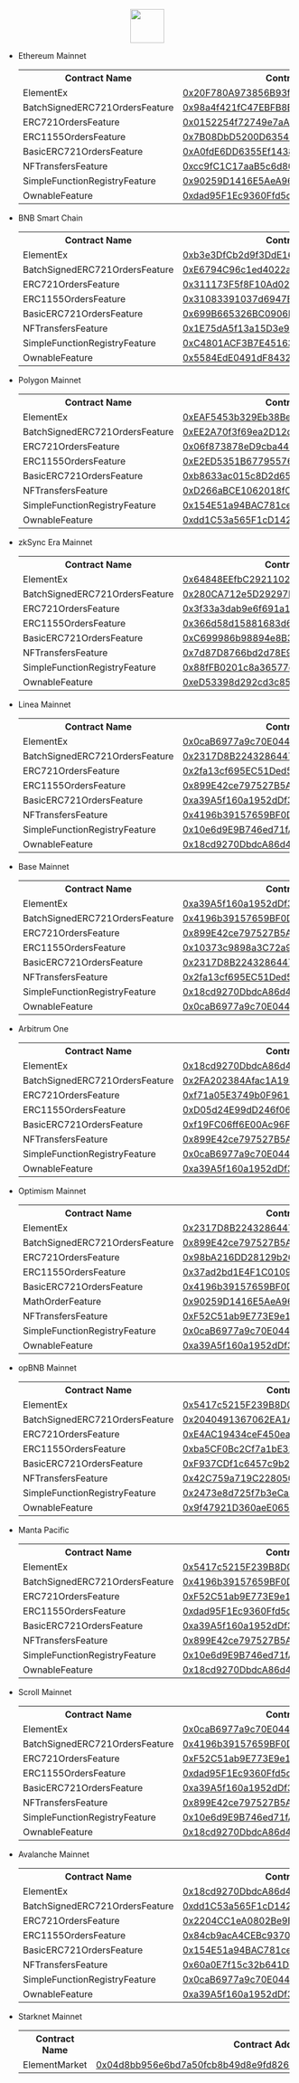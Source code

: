 <p align="center">
  <img src="https://www.element.market/build/logo-header-268a92cd.svg" height="60"/>
</p>


- Ethereum Mainnet
  <table>
  <tr>
  <th>Contract Name</th>
  <th>Contract Address</th>
  </tr>

  <tr><td>ElementEx</td><td>
    <a href="https://etherscan.io/address/0x20F780A973856B93f63670377900C1d2a50a77c4#code">0x20F780A973856B93f63670377900C1d2a50a77c4</a>
  </td></tr>

  <tr><td>BatchSignedERC721OrdersFeature</td><td>
  <a href="https://etherscan.io/address/0x98a4f421fC47EBFB8Ea2308DbAc56f19d3132C96#code">0x98a4f421fC47EBFB8Ea2308DbAc56f19d3132C96</a>
  </td></tr>

  <tr><td>ERC721OrdersFeature</td><td>
  <a href="https://etherscan.io/address/0x0152254f72749e7aAFe6867d0Ed2A71Ec7D64262#code">0x0152254f72749e7aAFe6867d0Ed2A71Ec7D64262</a>
  </td></tr>

  <tr><td>ERC1155OrdersFeature</td><td>
  <a href="https://etherscan.io/address/0x7B08DbD5200D6354F6B93f6d578fF189D6A01861#code">0x7B08DbD5200D6354F6B93f6d578fF189D6A01861</a>
  </td></tr>

  <tr><td>BasicERC721OrdersFeature</td><td>
  <a href="https://etherscan.io/address/0xA0fdE6DD6355Ef1438C3d2F68FaC22096f68e9d6#code">0xA0fdE6DD6355Ef1438C3d2F68FaC22096f68e9d6</a>
  </td></tr>

  <tr><td>NFTransfersFeature</td><td>
  <a href="https://etherscan.io/address/0xcc9fC1C17aaB5c6d80ecd789727434F00a9546a7#code">0xcc9fC1C17aaB5c6d80ecd789727434F00a9546a7</a>
  </td></tr>

  <tr><td>SimpleFunctionRegistryFeature</td><td>
  <a href="https://etherscan.io/address/0x90259D1416E5AeA964eAC2441aA20e9Fb2D99262#code">0x90259D1416E5AeA964eAC2441aA20e9Fb2D99262</a>
  </td></tr>

  <tr><td>OwnableFeature</td><td>
  <a href="https://etherscan.io/address/0xdad95F1Ec9360Ffd5c942592b9A5988172134a35#code">0xdad95F1Ec9360Ffd5c942592b9A5988172134a35</a>
  </td></tr>

  </table>

- BNB Smart Chain
  <table>
  <tr>
  <th>Contract Name</th>
  <th>Contract Address</th>
  </tr>

  <tr><td>ElementEx</td><td>
  <a href="https://bscscan.com/address/0xb3e3DfCb2d9f3DdE16d78B9e6EB3538Eb32B5ae1#code">0xb3e3DfCb2d9f3DdE16d78B9e6EB3538Eb32B5ae1</a>
  </td></tr>

  <tr><td>BatchSignedERC721OrdersFeature</td><td>
  <a href="https://bscscan.com/address/0xE6794C96c1ed4022aC9ea933A00613140facafc8#code">0xE6794C96c1ed4022aC9ea933A00613140facafc8</a>
  </td></tr>

  <tr><td>ERC721OrdersFeature</td><td>
  <a href="https://bscscan.com/address/0x311173F5f8F10Ad025c7BfdE2ffcaD109b43b617#code">0x311173F5f8F10Ad025c7BfdE2ffcaD109b43b617</a>
  </td></tr>

  <tr><td>ERC1155OrdersFeature</td><td>
  <a href="https://bscscan.com/address/0x31083391037d6947E93eE17dA3009eDCFE622189#code">0x31083391037d6947E93eE17dA3009eDCFE622189</a>
  </td></tr>

  <tr><td>BasicERC721OrdersFeature</td><td>
  <a href="https://bscscan.com/address/0x699B665326BC0906FF6066392B44d5d89d2324eF#code">0x699B665326BC0906FF6066392B44d5d89d2324eF</a>
  </td></tr>

  <tr><td>NFTransfersFeature</td><td>
  <a href="https://bscscan.com/address/0x1E75dA5f13a15D3e97474B854ec61ad254849b59#code">0x1E75dA5f13a15D3e97474B854ec61ad254849b59</a>
  </td></tr>

  <tr><td>SimpleFunctionRegistryFeature</td><td>
  <a href="https://bscscan.com/address/0xC4801ACF3B7E45163AB66f5c57D023505A303260#code">0xC4801ACF3B7E45163AB66f5c57D023505A303260</a>
  </td></tr>

  <tr><td>OwnableFeature</td><td>
  <a href="https://bscscan.com/address/0x5584EdE0491dF8432E17f069128c9Fd593C1fA95#code">0x5584EdE0491dF8432E17f069128c9Fd593C1fA95</a>
  </td></tr>

  </table>

- Polygon Mainnet
  <table>
  <tr>
  <th>Contract Name</th>
  <th>Contract Address</th>
  </tr>

  <tr><td>ElementEx</td><td>
  <a href="https://polygonscan.com/address/0xEAF5453b329Eb38Be159a872a6ce91c9A8fb0260#code">0xEAF5453b329Eb38Be159a872a6ce91c9A8fb0260</a>
  </td></tr>

  <tr><td>BatchSignedERC721OrdersFeature</td><td>
  <a href="https://polygonscan.com/address/0xEE2A70f3f69ea2D12d7303bB7a837a7891bE7DCe#code">0xEE2A70f3f69ea2D12d7303bB7a837a7891bE7DCe</a>
  </td></tr>

  <tr><td>ERC721OrdersFeature</td><td>
  <a href="https://polygonscan.com/address/0x06f873878eD9cba44b57c9d84FAD085A57C5B848#code">0x06f873878eD9cba44b57c9d84FAD085A57C5B848</a>
  </td></tr>

  <tr><td>ERC1155OrdersFeature</td><td>
  <a href="https://polygonscan.com/address/0xE2ED5351B67795576028E2CD4982aBeBa885d71b#code">0xE2ED5351B67795576028E2CD4982aBeBa885d71b</a>
  </td></tr>

  <tr><td>BasicERC721OrdersFeature</td><td>
  <a href="https://polygonscan.com/address/0xb8633ac015c8D2d65Baa6EB4e717f1Bb24e7c4f0#code">0xb8633ac015c8D2d65Baa6EB4e717f1Bb24e7c4f0</a>
  </td></tr>

  <tr><td>NFTransfersFeature</td><td>
  <a href="https://polygonscan.com/address/0xD266aBCE1062018fCf2bA24D3824d6f5b7374a8a#code">0xD266aBCE1062018fCf2bA24D3824d6f5b7374a8a</a>
  </td></tr>

  <tr><td>SimpleFunctionRegistryFeature</td><td>
  <a href="https://polygonscan.com/address/0x154E51a94BAC781ce53e16fc3113D147f92cd4f9#code">0x154E51a94BAC781ce53e16fc3113D147f92cd4f9</a>
  </td></tr>

  <tr><td>OwnableFeature</td><td>
  <a href="https://polygonscan.com/address/0xdd1C53a565F1cD1424694A52D06Bdc1da5A56635#code">0xdd1C53a565F1cD1424694A52D06Bdc1da5A56635</a>
  </td></tr>

  </table>

- zkSync Era Mainnet
  <table>
  <tr>
  <th>Contract Name</th>
  <th>Contract Address</th>
  </tr>

  <tr><td>ElementEx</td><td>
  <a href="https://explorer.zksync.io/address/0x64848EEfbC2921102A153b08fa64536AE1f8e937#contract">0x64848EEfbC2921102A153b08fa64536AE1f8e937</a>
  </td></tr>

  <tr><td>BatchSignedERC721OrdersFeature</td><td>
  <a href="https://explorer.zksync.io/address/0x280CA712e5D29297B0E1944fE0314707cf2a40af#contract">0x280CA712e5D29297B0E1944fE0314707cf2a40af</a>
  </td></tr>

  <tr><td>ERC721OrdersFeature</td><td>
  <a href="https://explorer.zksync.io/address/0x3f33a3dab9e6f691a11D0EEBDf93dA445A021096#contract">0x3f33a3dab9e6f691a11D0EEBDf93dA445A021096</a>
  </td></tr>

  <tr><td>ERC1155OrdersFeature</td><td>
  <a href="https://explorer.zksync.io/address/0x366d58d15881683d656B851e7A11fE507ab4f938#contract">0x366d58d15881683d656B851e7A11fE507ab4f938</a>
  </td></tr>

  <tr><td>BasicERC721OrdersFeature</td><td>
  <a href="https://explorer.zksync.io/address/0xC699986b98894e8B33dF93c94BeE44c07216ED85#contract">0xC699986b98894e8B33dF93c94BeE44c07216ED85</a>
  </td></tr>

  <tr><td>NFTransfersFeature</td><td>
  <a href="https://explorer.zksync.io/address/0x7d87D8766bd2d78E969Aa7fAf439CfAbaebB3A9a#contract">0x7d87D8766bd2d78E969Aa7fAf439CfAbaebB3A9a</a>
  </td></tr>

  <tr><td>SimpleFunctionRegistryFeature</td><td>
  <a href="https://explorer.zksync.io/address/0x88fFB0201c8a36577d483422E5B826b69E02E87e#contract">0x88fFB0201c8a36577d483422E5B826b69E02E87e</a>
  </td></tr>

  <tr><td>OwnableFeature</td><td>
  <a href="https://explorer.zksync.io/address/0xeD53398d292cd3c851b4D0B3F66294e6729f15F4#contract">0xeD53398d292cd3c851b4D0B3F66294e6729f15F4</a>
  </td></tr>

  </table>

- Linea Mainnet
  <table>
  <tr>
  <th>Contract Name</th>
  <th>Contract Address</th>
  </tr>

  <tr><td>ElementEx</td><td>
  <a href="https://lineascan.build/address/0x0caB6977a9c70E04458b740476B498B214019641#code">0x0caB6977a9c70E04458b740476B498B214019641</a>
  </td></tr>

  <tr><td>BatchSignedERC721OrdersFeature</td><td>
  <a href="https://lineascan.build/address/0x2317D8B224328644759319DFFA2A5da77C72e0e9#code">0x2317D8B224328644759319DFFA2A5da77C72e0e9</a>
  </td></tr>

  <tr><td>ERC721OrdersFeature</td><td>
  <a href="https://lineascan.build/address/0x2fa13cf695EC51Ded5B8E45Ad0BEf838aB17E2aF#code">0x2fa13cf695EC51Ded5B8E45Ad0BEf838aB17E2aF</a>
  </td></tr>

  <tr><td>ERC1155OrdersFeature</td><td>
  <a href="https://lineascan.build/address/0x899E42ce797527B5A2aA89176dA59e555eD6D1Cb#code">0x899E42ce797527B5A2aA89176dA59e555eD6D1Cb</a>
  </td></tr>

  <tr><td>BasicERC721OrdersFeature</td><td>
  <a href="https://lineascan.build/address/0xa39A5f160a1952dDf38781Bd76E402B0006912A9#code">0xa39A5f160a1952dDf38781Bd76E402B0006912A9</a>
  </td></tr>

  <tr><td>NFTransfersFeature</td><td>
  <a href="https://lineascan.build/address/0x4196b39157659BF0De9ebF6E505648B7889a39cE#code">0x4196b39157659BF0De9ebF6E505648B7889a39cE</a>
  </td></tr>

  <tr><td>SimpleFunctionRegistryFeature</td><td>
  <a href="https://lineascan.build/address/0x10e6d9E9B746ed71fA728C92D41b401f05f2cf4E#code">0x10e6d9E9B746ed71fA728C92D41b401f05f2cf4E</a>
  </td></tr>

  <tr><td>OwnableFeature</td><td>
  <a href="https://lineascan.build/address/0x18cd9270DbdcA86d470cfB3be1B156241fFfA9De#code">0x18cd9270DbdcA86d470cfB3be1B156241fFfA9De</a>
  </td></tr>

  </table>

- Base Mainnet
  <table>
  <tr>
  <th>Contract Name</th>
  <th>Contract Address</th>
  </tr>

  <tr><td>ElementEx</td><td>
  <a href="https://basescan.org/address/0xa39A5f160a1952dDf38781Bd76E402B0006912A9#code">0xa39A5f160a1952dDf38781Bd76E402B0006912A9</a>
  </td></tr>

  <tr><td>BatchSignedERC721OrdersFeature</td><td>
  <a href="https://basescan.org/address/0x4196b39157659BF0De9ebF6E505648B7889a39cE#code">0x4196b39157659BF0De9ebF6E505648B7889a39cE</a>
  </td></tr>

  <tr><td>ERC721OrdersFeature</td><td>
  <a href="https://basescan.org/address/0x899E42ce797527B5A2aA89176dA59e555eD6D1Cb#code">0x899E42ce797527B5A2aA89176dA59e555eD6D1Cb</a>
  </td></tr>

  <tr><td>ERC1155OrdersFeature</td><td>
  <a href="https://basescan.org/address/0x10373c9898a3C72a979183dE7098a740626d5Fb0#code">0x10373c9898a3C72a979183dE7098a740626d5Fb0</a>
  </td></tr>

  <tr><td>BasicERC721OrdersFeature</td><td>
  <a href="https://basescan.org/address/0x2317D8B224328644759319DFFA2A5da77C72e0e9#code">0x2317D8B224328644759319DFFA2A5da77C72e0e9</a>
  </td></tr>

  <tr><td>NFTransfersFeature</td><td>
  <a href="https://basescan.org/address/0x2fa13cf695EC51Ded5B8E45Ad0BEf838aB17E2aF#code">0x2fa13cf695EC51Ded5B8E45Ad0BEf838aB17E2aF</a>
  </td></tr>

  <tr><td>SimpleFunctionRegistryFeature</td><td>
  <a href="https://basescan.org/address/0x18cd9270DbdcA86d470cfB3be1B156241fFfA9De#code">0x18cd9270DbdcA86d470cfB3be1B156241fFfA9De</a>
  </td></tr>

  <tr><td>OwnableFeature</td><td>
  <a href="https://basescan.org/address/0x0caB6977a9c70E04458b740476B498B214019641#code">0x0caB6977a9c70E04458b740476B498B214019641</a>
  </td></tr>

  </table>

- Arbitrum One
  <table>
  <tr>
  <th>Contract Name</th>
  <th>Contract Address</th>
  </tr>

  <tr><td>ElementEx</td><td>
  <a href="https://arbiscan.io/address/0x18cd9270DbdcA86d470cfB3be1B156241fFfA9De#code">0x18cd9270DbdcA86d470cfB3be1B156241fFfA9De</a>
  </td></tr>

  <tr><td>BatchSignedERC721OrdersFeature</td><td>
  <a href="https://arbiscan.io/address/0x2FA202384Afac1A19FbDDAD2751a9dCd2d9e03c6#code">0x2FA202384Afac1A19FbDDAD2751a9dCd2d9e03c6</a>
  </td></tr>

  <tr><td>ERC721OrdersFeature</td><td>
  <a href="https://arbiscan.io/address/0xf71a05E3749b0F9611307A37AFE3d853Bd734E13#code">0xf71a05E3749b0F9611307A37AFE3d853Bd734E13</a>
  </td></tr>

  <tr><td>ERC1155OrdersFeature</td><td>
  <a href="https://arbiscan.io/address/0xD05d24E99dD246f06DfDB96a2FC50cC4e77e677E#code">0xD05d24E99dD246f06DfDB96a2FC50cC4e77e677E</a>
  </td></tr>

  <tr><td>BasicERC721OrdersFeature</td><td>
  <a href="https://arbiscan.io/address/0xf19FC06ff6E00Ac96F5B4313a8c132A23A740f28#code">0xf19FC06ff6E00Ac96F5B4313a8c132A23A740f28</a>
  </td></tr>

  <tr><td>NFTransfersFeature</td><td>
  <a href="https://arbiscan.io/address/0x899E42ce797527B5A2aA89176dA59e555eD6D1Cb#code">0x899E42ce797527B5A2aA89176dA59e555eD6D1Cb</a>
  </td></tr>

  <tr><td>SimpleFunctionRegistryFeature</td><td>
  <a href="https://arbiscan.io/address/0x0caB6977a9c70E04458b740476B498B214019641#code">0x0caB6977a9c70E04458b740476B498B214019641</a>
  </td></tr>

  <tr><td>OwnableFeature</td><td>
  <a href="https://arbiscan.io/address/0xa39A5f160a1952dDf38781Bd76E402B0006912A9#code">0xa39A5f160a1952dDf38781Bd76E402B0006912A9</a>
  </td></tr>

  </table>

- Optimism Mainnet
  <table>
  <tr>
  <th>Contract Name</th>
  <th>Contract Address</th>
  </tr>

  <tr><td>ElementEx</td><td>
  <a href="https://optimistic.etherscan.io/address/0x2317D8B224328644759319DFFA2A5da77C72e0e9#code">0x2317D8B224328644759319DFFA2A5da77C72e0e9</a>
  </td></tr>

  <tr><td>BatchSignedERC721OrdersFeature</td><td>
  <a href="https://optimistic.etherscan.io/address/0x899E42ce797527B5A2aA89176dA59e555eD6D1Cb#code">0x899E42ce797527B5A2aA89176dA59e555eD6D1Cb</a>
  </td></tr>

  <tr><td>ERC721OrdersFeature</td><td>
  <a href="https://optimistic.etherscan.io/address/0x98bA216DD28129b268Ac41B525E64925254a9647#code">0x98bA216DD28129b268Ac41B525E64925254a9647</a>
  </td></tr>

  <tr><td>ERC1155OrdersFeature</td><td>
  <a href="https://optimistic.etherscan.io/address/0x37ad2bd1E4F1C0109133E07955488491233c9372#code">0x37ad2bd1E4F1C0109133E07955488491233c9372</a>
  </td></tr>

  <tr><td>BasicERC721OrdersFeature</td><td>
  <a href="https://optimistic.etherscan.io/address/0x4196b39157659BF0De9ebF6E505648B7889a39cE#code">0x4196b39157659BF0De9ebF6E505648B7889a39cE</a>
  </td></tr>

  <tr><td>MathOrderFeature</td><td>
  <a href="https://optimistic.etherscan.io/address/0x90259D1416E5AeA964eAC2441aA20e9Fb2D99262#code">0x90259D1416E5AeA964eAC2441aA20e9Fb2D99262</a>
  </td></tr>

  <tr><td>NFTransfersFeature</td><td>
  <a href="https://optimistic.etherscan.io/address/0xF52C51ab9E773E9e162b962D0D0ee6F552601d2A#code">0xF52C51ab9E773E9e162b962D0D0ee6F552601d2A</a>
  </td></tr>

  <tr><td>SimpleFunctionRegistryFeature</td><td>
  <a href="https://optimistic.etherscan.io/address/0x0caB6977a9c70E04458b740476B498B214019641#code">0x0caB6977a9c70E04458b740476B498B214019641</a>
  </td></tr>

  <tr><td>OwnableFeature</td><td>
  <a href="https://optimistic.etherscan.io/address/0xa39A5f160a1952dDf38781Bd76E402B0006912A9#code">0xa39A5f160a1952dDf38781Bd76E402B0006912A9</a>
  </td></tr>

  </table>

- opBNB Mainnet
  <table>
  <tr>
  <th>Contract Name</th>
  <th>Contract Address</th>
  </tr>

  <tr><td>ElementEx</td><td>
  <a href="https://opbnbscan.com/address/0x5417c5215F239B8D04f9D9c04bF43034B35AD4BD?tab=Contract">0x5417c5215F239B8D04f9D9c04bF43034B35AD4BD</a>
  </td></tr>

  <tr><td>BatchSignedERC721OrdersFeature</td><td>
  <a href="https://opbnbscan.com/address/0x2040491367062EA1Ae1c73Bc3961c6D0151Aa39f?tab=Contract">0x2040491367062EA1Ae1c73Bc3961c6D0151Aa39f</a>
  </td></tr>

  <tr><td>ERC721OrdersFeature</td><td>
  <a href="https://opbnbscan.com/address/0xE4AC19434ceF450eaD2942Fa9AB01Ec8fc0cf181?tab=Contract">0xE4AC19434ceF450eaD2942Fa9AB01Ec8fc0cf181</a>
  </td></tr>

  <tr><td>ERC1155OrdersFeature</td><td>
  <a href="https://opbnbscan.com/address/0xba5CF0Bc2Cf7a1bE32705A64B9Cc808Eb64a2625?tab=Contract">0xba5CF0Bc2Cf7a1bE32705A64B9Cc808Eb64a2625</a>
  </td></tr>

  <tr><td>BasicERC721OrdersFeature</td><td>
  <a href="https://opbnbscan.com/address/0xF937CDf1c6457c9b22ecC8310CE7c6374cF78353?tab=Contract">0xF937CDf1c6457c9b22ecC8310CE7c6374cF78353</a>
  </td></tr>

  <tr><td>NFTransfersFeature</td><td>
  <a href="https://opbnbscan.com/address/0x42C759a719C228050901299b88FD316C3a050617?tab=Contract">0x42C759a719C228050901299b88FD316C3a050617</a>
  </td></tr>

  <tr><td>SimpleFunctionRegistryFeature</td><td>
  <a href="https://opbnbscan.com/address/0x2473e8d725f7b3eCa344c272F110948D63280f96?tab=Contract">0x2473e8d725f7b3eCa344c272F110948D63280f96</a>
  </td></tr>

  <tr><td>OwnableFeature</td><td>
  <a href="https://opbnbscan.com/address/0x9f47921D360aeE0651A4F1ED2c4892B4923F9E52?tab=Contract">0x9f47921D360aeE0651A4F1ED2c4892B4923F9E52</a>
  </td></tr>

  </table>

- Manta Pacific
  <table>
  <tr>
  <th>Contract Name</th>
  <th>Contract Address</th>
  </tr>

  <tr><td>ElementEx</td><td>
  <a href="https://pacific-explorer.manta.network/address/0x0caB6977a9c70E04458b740476B498B214019641/contracts">0x5417c5215F239B8D04f9D9c04bF43034B35AD4BD</a>
  </td></tr>

  <tr><td>BatchSignedERC721OrdersFeature</td><td>
  <a href="https://pacific-explorer.manta.network/address/0x4196b39157659BF0De9ebF6E505648B7889a39cE/contracts">0x4196b39157659BF0De9ebF6E505648B7889a39cE</a>
  </td></tr>

  <tr><td>ERC721OrdersFeature</td><td>
  <a href="https://pacific-explorer.manta.network/address/0xF52C51ab9E773E9e162b962D0D0ee6F552601d2A/contracts">0xF52C51ab9E773E9e162b962D0D0ee6F552601d2A</a>
  </td></tr>

  <tr><td>ERC1155OrdersFeature</td><td>
  <a href="https://pacific-explorer.manta.network/address/0xdad95F1Ec9360Ffd5c942592b9A5988172134a35/contracts">0xdad95F1Ec9360Ffd5c942592b9A5988172134a35</a>
  </td></tr>

  <tr><td>BasicERC721OrdersFeature</td><td>
  <a href="https://pacific-explorer.manta.network/address/0xa39A5f160a1952dDf38781Bd76E402B0006912A9/contracts">0xa39A5f160a1952dDf38781Bd76E402B0006912A9</a>
  </td></tr>

  <tr><td>NFTransfersFeature</td><td>
  <a href="https://pacific-explorer.manta.network/address/0x899E42ce797527B5A2aA89176dA59e555eD6D1Cb/contracts">0x899E42ce797527B5A2aA89176dA59e555eD6D1Cb</a>
  </td></tr>

  <tr><td>SimpleFunctionRegistryFeature</td><td>
  <a href="https://pacific-explorer.manta.network/address/0x10e6d9E9B746ed71fA728C92D41b401f05f2cf4E/contracts">0x10e6d9E9B746ed71fA728C92D41b401f05f2cf4E</a>
  </td></tr>

  <tr><td>OwnableFeature</td><td>
  <a href="https://pacific-explorer.manta.network/address/0x18cd9270DbdcA86d470cfB3be1B156241fFfA9De/contracts">0x18cd9270DbdcA86d470cfB3be1B156241fFfA9De</a>
  </td></tr>

  </table>

- Scroll Mainnet
  <table>
  <tr>
  <th>Contract Name</th>
  <th>Contract Address</th>
  </tr>

  <tr><td>ElementEx</td><td>
  <a href="https://scrollscan.com/address/0x0caB6977a9c70E04458b740476B498B214019641#code">0x0caB6977a9c70E04458b740476B498B214019641</a>
  </td></tr>

  <tr><td>BatchSignedERC721OrdersFeature</td><td>
  <a href="https://scrollscan.com/address/0x4196b39157659BF0De9ebF6E505648B7889a39cE#code">0x4196b39157659BF0De9ebF6E505648B7889a39cE</a>
  </td></tr>

  <tr><td>ERC721OrdersFeature</td><td>
  <a href="https://scrollscan.com/address/0xF52C51ab9E773E9e162b962D0D0ee6F552601d2A#code">0xF52C51ab9E773E9e162b962D0D0ee6F552601d2A</a>
  </td></tr>

  <tr><td>ERC1155OrdersFeature</td><td>
  <a href="https://scrollscan.com/address/0xdad95F1Ec9360Ffd5c942592b9A5988172134a35#code">0xdad95F1Ec9360Ffd5c942592b9A5988172134a35</a>
  </td></tr>

  <tr><td>BasicERC721OrdersFeature</td><td>
  <a href="https://scrollscan.com/address/0xa39A5f160a1952dDf38781Bd76E402B0006912A9#code">0xa39A5f160a1952dDf38781Bd76E402B0006912A9</a>
  </td></tr>

  <tr><td>NFTransfersFeature</td><td>
  <a href="https://scrollscan.com/address/0x899E42ce797527B5A2aA89176dA59e555eD6D1Cb#code">0x899E42ce797527B5A2aA89176dA59e555eD6D1Cb</a>
  </td></tr>

  <tr><td>SimpleFunctionRegistryFeature</td><td>
  <a href="https://scrollscan.com/address/0x10e6d9E9B746ed71fA728C92D41b401f05f2cf4E#code">0x10e6d9E9B746ed71fA728C92D41b401f05f2cf4E</a>
  </td></tr>

  <tr><td>OwnableFeature</td><td>
  <a href="https://scrollscan.com/address/0x18cd9270DbdcA86d470cfB3be1B156241fFfA9De#code">0x18cd9270DbdcA86d470cfB3be1B156241fFfA9De</a>
  </td></tr>

  </table>

- Avalanche Mainnet
  <table>
  <tr>
  <th>Contract Name</th>
  <th>Contract Address</th>
  </tr>

  <tr><td>ElementEx</td><td>
  <a href="https://snowtrace.io/address/0x18cd9270DbdcA86d470cfB3be1B156241fFfA9De#code">0x18cd9270DbdcA86d470cfB3be1B156241fFfA9De</a>
  </td></tr>

  <tr><td>BatchSignedERC721OrdersFeature</td><td>
  <a href="https://snowtrace.io/address/0xdd1C53a565F1cD1424694A52D06Bdc1da5A56635#code">0xdd1C53a565F1cD1424694A52D06Bdc1da5A56635</a>
  </td></tr>

  <tr><td>ERC721OrdersFeature</td><td>
  <a href="https://snowtrace.io/address/0x2204CC1eA0802Be9EBF91D3cA736aDE5C49AB84f#code">0x2204CC1eA0802Be9EBF91D3cA736aDE5C49AB84f</a>
  </td></tr>

  <tr><td>ERC1155OrdersFeature</td><td>
  <a href="https://snowtrace.io/address/0x84cb9acA4CEBc93708fF94FD0b3b3d4e7Dbb28A4#code">0x84cb9acA4CEBc93708fF94FD0b3b3d4e7Dbb28A4</a>
  </td></tr>

  <tr><td>BasicERC721OrdersFeature</td><td>
  <a href="https://snowtrace.io/address/0x154E51a94BAC781ce53e16fc3113D147f92cd4f9#code">0x154E51a94BAC781ce53e16fc3113D147f92cd4f9</a>
  </td></tr>

  <tr><td>NFTransfersFeature</td><td>
  <a href="https://snowtrace.io/address/0x60a0E7f15c32b641D0c54aAB27Ec0254D37d92D7#code">0x60a0E7f15c32b641D0c54aAB27Ec0254D37d92D7</a>
  </td></tr>

  <tr><td>SimpleFunctionRegistryFeature</td><td>
  <a href="https://snowtrace.io/address/0x0caB6977a9c70E04458b740476B498B214019641#code">0x0caB6977a9c70E04458b740476B498B214019641</a>
  </td></tr>

  <tr><td>OwnableFeature</td><td>
  <a href="https://snowtrace.io/address/0xa39A5f160a1952dDf38781Bd76E402B0006912A9#code">0xa39A5f160a1952dDf38781Bd76E402B0006912A9</a>
  </td></tr>

  </table>

- Starknet Mainnet
  <table>
  <tr>
  <th>Contract Name</th>
  <th>Contract Address</th>
  </tr>

  <tr><td>ElementMarket</td><td>
  <a href="https://starkscan.co/contract/0x04d8bb956e6bd7a50fcb8b49d8e9fd8269cfadbeb73f457fd6d3fc1dff4b879e">0x04d8bb956e6bd7a50fcb8b49d8e9fd8269cfadbeb73f457fd6d3fc1dff4b879e</a>
  </td></tr>

  </table>
  
